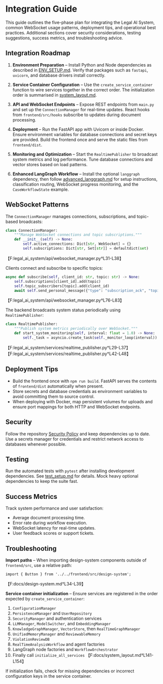 # Integration Guide

This guide outlines the five-phase plan for integrating the Legal AI System, common WebSocket usage patterns, deployment tips, and operational best practices. Additional sections cover security considerations, testing suggestions, success metrics, and troubleshooting advice.

## Integration Roadmap

1. **Environment Preparation** – Install Python and Node dependencies as described in [ENV_SETUP.md](../ENV_SETUP.md). Verify that packages such as `fastapi`, `uvicorn`, and database drivers install correctly.
2. **Service Container Configuration** – Use the `create_service_container` function to wire services together in the correct order. The initialization order is summarised in [system_layout.md](system_layout.md).
3. **API and WebSocket Endpoints** – Expose REST endpoints from `main.py` and set up the `ConnectionManager` for real-time updates. React hooks from `frontend/src/hooks` subscribe to updates during document processing.
4. **Deployment** – Run the FastAPI app with Uvicorn or inside Docker. Ensure environment variables for database connections and secret keys are provided. Build the frontend once and serve the static files from `frontend/dist`.
5. **Monitoring and Optimization** – Start the `RealtimePublisher` to broadcast system metrics and log performance. Tune database connections and vector stores based on load patterns.

6. **Enhanced LangGraph Workflow** – Install the optional `langgraph` dependency, then follow [advanced_langgraph.md](advanced_langgraph.md) for setup instructions, classification routing, WebSocket progress monitoring, and the `CaseWorkflowState` example.

## WebSocket Patterns

The `ConnectionManager` manages connections, subscriptions, and topic-based broadcasts:

```python
class ConnectionManager:
    """Manage WebSocket connections and topic subscriptions."""
    def __init__(self) -> None:
        self.active_connections: Dict[str, WebSocket] = {}
        self.subscriptions: Dict[str, Set[str]] = defaultdict(set)
```
【F:legal_ai_system/api/websocket_manager.py†L31-L38】

Clients connect and subscribe to specific topics:

```python
async def subscribe(self, client_id: str, topic: str) -> None:
    self.subscriptions[client_id].add(topic)
    self.topic_subscribers[topic].add(client_id)
    await self.send_personal_message({"type": "subscription_ack", "topic": topic}, client_id)
```
【F:legal_ai_system/api/websocket_manager.py†L76-L83】

The backend broadcasts system status periodically using `RealtimePublisher`:

```python
class RealtimePublisher:
    """Publish system metrics periodically over WebSocket."""
    def start_system_monitoring(self, interval: float = 1.0) -> None:
        self._task = asyncio.create_task(self._monitor_loop(interval))
```
【F:legal_ai_system/services/realtime_publisher.py†L29-L37】【F:legal_ai_system/services/realtime_publisher.py†L42-L48】

## Deployment Tips

- Build the frontend once with `npm run build`. FastAPI serves the contents of `frontend/dist` automatically when present.
- Store secrets and database credentials as environment variables to avoid committing them to source control.
- When deploying with Docker, map persistent volumes for uploads and ensure port mappings for both HTTP and WebSocket endpoints.

## Security

Follow the repository [Security Policy](../SECURITY.md) and keep dependencies up to date. Use a secrets manager for credentials and restrict network access to databases whenever possible.

## Testing

Run the automated tests with `pytest` after installing development dependencies. See [test_setup.md](test_setup.md) for details. Mock heavy optional dependencies to keep the suite fast.

## Success Metrics

Track system performance and user satisfaction:

- Average document processing time.
- Error rate during workflow execution.
- WebSocket latency for real-time updates.
- User feedback scores or support tickets.

## Troubleshooting

**Import paths** – When importing design-system components outside of `frontend/src`, use a relative path:

```tsx
import { Button } from '../../frontend/src/design-system';
```
【F:docs/design-system.md†L34-L39】

**Service container initialization** – Ensure services are registered in the order expected by `create_service_container`:

1. `ConfigurationManager`
2. `PersistenceManager` and `UserRepository`
3. `SecurityManager` and authentication services
4. `LLMManager`, `ModelSwitcher`, and `EmbeddingManager`
5. `KnowledgeGraphManager`, `VectorStore`, then `RealTimeGraphManager`
6. `UnifiedMemoryManager` and `ReviewableMemory`
7. `ViolationReviewDB`
8. `RealTimeAnalysisWorkflow` and agent factories
9. LangGraph node factories and `WorkflowOrchestrator`
10. Finally call `initialize_all_services`
【F:docs/system_layout.md†L141-L154】

If initialization fails, check for missing dependencies or incorrect configuration keys in the service container.
